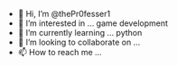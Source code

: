 - 👋 Hi, I’m @thePr0fesser1
- 👀 I’m interested in ... game development
- 🌱 I’m currently learning ... python
- 💞️ I’m looking to collaborate on ...
- 📫 How to reach me ...

<!---
thePr0fesser1/thePr0fesser1 is a ✨ special ✨ repository because its `README.md` (this file) appears on your GitHub profile.
You can click the Preview link to take a look at your changes.
--->
